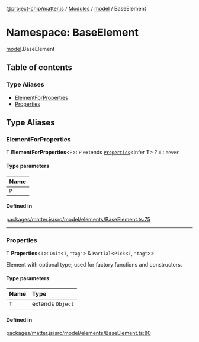[@project-chip/matter.js](../README.md) / [Modules](../modules.md) / [model](model.md) / BaseElement

# Namespace: BaseElement

[model](model.md).BaseElement

## Table of contents

### Type Aliases

- [ElementForProperties](model.BaseElement.md#elementforproperties)
- [Properties](model.BaseElement.md#properties)

## Type Aliases

### ElementForProperties

Ƭ **ElementForProperties**\<`P`\>: `P` extends [`Properties`](model.BaseElement.md#properties)\<infer T\> ? `T` : `never`

#### Type parameters

| Name |
| :------ |
| `P` |

#### Defined in

[packages/matter.js/src/model/elements/BaseElement.ts:75](https://github.com/project-chip/matter.js/blob/3adaded6/packages/matter.js/src/model/elements/BaseElement.ts#L75)

___

### Properties

Ƭ **Properties**\<`T`\>: `Omit`\<`T`, ``"tag"``\> & `Partial`\<`Pick`\<`T`, ``"tag"``\>\>

Element with optional type; used for factory functions and constructors.

#### Type parameters

| Name | Type |
| :------ | :------ |
| `T` | extends `Object` |

#### Defined in

[packages/matter.js/src/model/elements/BaseElement.ts:80](https://github.com/project-chip/matter.js/blob/3adaded6/packages/matter.js/src/model/elements/BaseElement.ts#L80)
